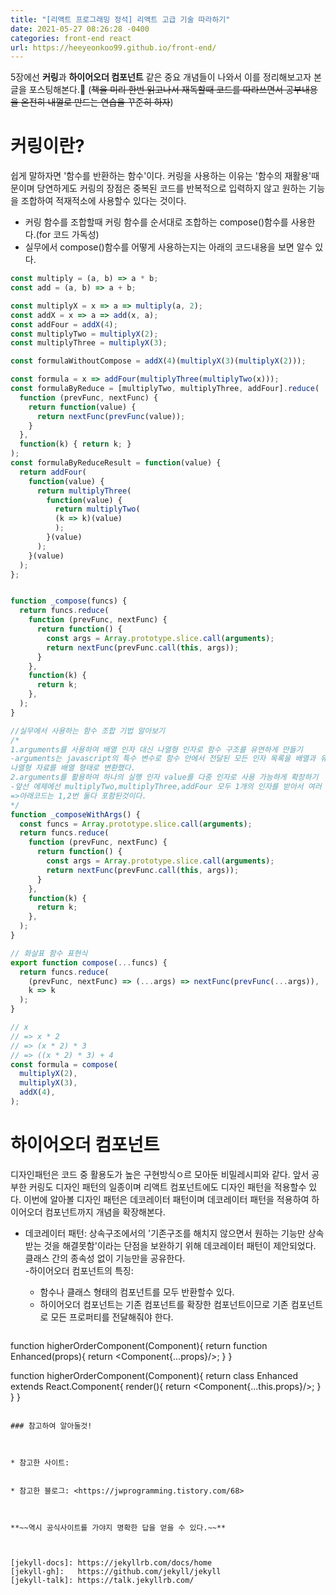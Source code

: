 ```yaml
---
title: "[리액트 프로그래밍 정석] 리액트 고급 기술 따라하기"
date: 2021-05-27 08:26:28 -0400
categories: front-end react
url: https://heeyeonkoo99.github.io/front-end/
---
```

5장에선 **커링**과 **하이어오더 컴포넌트** 같은 중요 개념들이 나와서 이를 정리해보고자 본 글을 포스팅해본다.🤣
(~~책을 미리 한번 읽고나서 재독할때 코드를 따라쓰면서 공부내용을 온전히 내껄로 만드는 연습을 꾸준히 하자~~)

# 커링이란?
쉽게 말하자면 '함수를 반환하는 함수'이다. 커링을 사용하는 이유는 '함수의 재활용'때문이며 당연하게도 커링의 장점은 중복된 코드를 반복적으로 입력하지 않고 원하는 기능을 조합하여 적재적소에 사용할수 있다는 것이다.
- 커링 함수를 조합할때 커링 함수를 순서대로 조합하는 compose()함수를 사용한다.(for 코드 가독성)
- 실무에서 compose()함수를 어떻게 사용하는지는 아래의 코드내용을 보면 알수 있다.

```javascript
const multiply = (a, b) => a * b;
const add = (a, b) => a + b;

const multiplyX = x => a => multiply(a, 2);
const addX = x => a => add(x, a);
const addFour = addX(4);
const multiplyTwo = multiplyX(2);
const multiplyThree = multiplyX(3);

const formulaWithoutCompose = addX(4)(multiplyX(3)(multiplyX(2)));

const formula = x => addFour(multiplyThree(multiplyTwo(x)));
const formulaByReduce = [multiplyTwo, multiplyThree, addFour].reduce(
  function (prevFunc, nextFunc) {
    return function(value) {
      return nextFunc(prevFunc(value));
    }
  },
  function(k) { return k; }
);
const formulaByReduceResult = function(value) {
  return addFour(
    function(value) {
      return multiplyThree(
        function(value) {
          return multiplyTwo(
          (k => k)(value)
          );
        }(value)
      );
    }(value)
  );
};


function _compose(funcs) {
  return funcs.reduce(
    function (prevFunc, nextFunc) {
      return function() {
        const args = Array.prototype.slice.call(arguments);
        return nextFunc(prevFunc.call(this, args));
      }
    },
    function(k) {
      return k;
    },
  );
}

//실무에서 사용하는 함수 조합 기법 알아보기
/*
1.arguments를 사용하여 배열 인자 대신 나열형 인자로 함수 구조를 유연하게 만들기
-arguments는 javascript의 특수 변수로 함수 안에서 전달된 모든 인자 목록을 배열과 유사한 나열형자료(배열과 흡사하지만 객체 형태의 자료)로 저장해둔다. 여기선 배열함수 slice()를 사용하여
나열형 자료를 배열 형태로 변환했다.
2.arguments를 활용하여 하나의 실행 인자 value를 다중 인자로 사용 가능하게 확장하기
-앞선 에제에선 multiplyTwo,multiplyThree,addFour 모두 1개의 인자를 받아서 여러 인자를 처리하려면 이와 같은 방법을 쓴다.
=>아래코드는 1,2번 둘다 포함된것이다.
*/
function _composeWithArgs() {
  const funcs = Array.prototype.slice.call(arguments);
  return funcs.reduce(
    function (prevFunc, nextFunc) {
      return function() {
        const args = Array.prototype.slice.call(arguments);
        return nextFunc(prevFunc.call(this, args));
      }
    },
    function(k) {
      return k;
    },
  );
}

// 화살표 함수 표현식
export function compose(...funcs) {
  return funcs.reduce(
    (prevFunc, nextFunc) => (...args) => nextFunc(prevFunc(...args)),
    k => k
  );
}

// x
// => x * 2
// => (x * 2) * 3
// => ((x * 2) * 3) + 4
const formula = compose(
  multiplyX(2),
  multiplyX(3),
  addX(4),
);
```

# 하이어오더 컴포넌트
디자인패턴은 코드 중 활용도가 높은 구현방식ㅇ르 모아둔 비밀레시피와 같다. 앞서 공부한 커링도 디자인 패턴의 일종이며 리액트 컴포넌트에도 디자인 패턴을 적용할수 있다. 이번에 알아볼 디자인 패턴은 데코레이터 패턴이며 데코레이터 패턴을 적용하여 하이어오더 컴포넌트까지 개념을 확장해본다.    
- 데코레이터 패턴: 상속구조에서의 '기존구조를 해치지 않으면서 원하는 기능만 상속받는 것을 해결못함'이라는 단점을 보완하기 위해 데코레이터 패턴이 제안되었다. 클래스 간의 종속성 없이 기능만을 공유한다.    
-하이어오더 컴포넌트의 특징:
  - 함수나 클래스 형태의 컴포넌트를 모두 반환할수 있다.
  - 하이어오더 컴포넌트는 기존 컴포넌트를 확장한 컴포넌트이므로 기존 컴포넌트로 모든 프로퍼티를 전달해줘야 한다.
  
  ```javascript
  
function higherOrderComponent(Component){
    return function Enhanced(props){
        return <Component{...props}/>;
    }
}

function higherOrderComponent(Component){
    return class Enhanced extends React.Component{
        render(){
            return <Component{...this.props}/>;
        }
    }
}
  ```

### 참고하여 알아둘것!



* 참고한 사이트:         


* 참고한 블로그: <https://jwprogramming.tistory.com/68>    
        
     
    
**~~역시 공식사이트를 가야지 명확한 답을 얻을 수 있다.~~**



[jekyll-docs]: https://jekyllrb.com/docs/home
[jekyll-gh]:   https://github.com/jekyll/jekyll
[jekyll-talk]: https://talk.jekyllrb.com/

